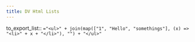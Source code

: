 ```yaml
---
title: DV Html Lists
---
```


to_export_list:: `="<ul>" + join(map(["1", "Hello", "somethings"], (x) => "<li>" + x + "</li>"), "") + "</ul>"`
